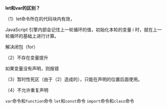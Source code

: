 **let和var的区别？**

（1）let命令所在的代码块内有效，

JavaScript 引擎内部会记住上一轮循环的值，初始化本轮的变量 i 时，就在上一轮循环的基础上进行计算。

解决闭包（for）

（2）不存在变量提升

如果变量没有声明，则报错

（3）暂时性死区（由于（2）造成的），只能在声明的位置后面使用。

（4）不允许重复声明

`var`命令和`function`命令  `let`和`const`命令  `import`命令和`class`命令

